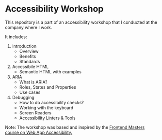 # Accessibility Workshop

This repository is a part of an accessibility workshop that I conducted at the company where I work.

It includes:

1. Introduction
   - Overview
   - Benefits
   - Standards
2. Accessibile HTML
   - Semantic HTML with examples
3. ARIA
   - What is ARIA?
   - Roles, States and Properties
   - Use cases
4. Debugging
   - How to do accessibility checks?
   - Working with the keyboard
   - Screen Readers
   - Accessibility Linters & Tools
  

Note: The workshop was based and inspired by the [ Frontend Masters course on Web App Accessibility.](https://frontendmasters.com/courses/react-accessibility/)
